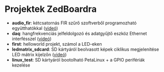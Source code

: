 # Projektek ZedBoardra

- **audio_fir**: kétcsatornás FIR szűrő szoftverből programozható együtthatókkal ([videó](https://www.youtube.com/watch?v=uIjuZ1wRhi4&list=PL9_VlVdB8s882QMHiqJlDpJeKWxwP5CIG))
- **daq**: hangfrekvenciás jelfeldolgozó és adatgyűjtő eszköz Ethernet interfésszel ([videó](https://www.youtube.com/watch?v=5IqEOu28NTM&list=PL9_VlVdB8s882QMHiqJlDpJeKWxwP5CIG))
- **first**: helloworld projekt, számol a LED-eken
- **ledmatrix_sdcard**: SD kártyáról beolvasott képek ciklikus megjelenítése LED mátrix kijelzőn ([videó](https://www.youtube.com/watch?v=XTw0LJOiSZQ&list=PL9_VlVdB8s882QMHiqJlDpJeKWxwP5CIG))
- **linux_test**: SD kártyáról bootolható PetaLinux + a GPIO perifériák kezelése
